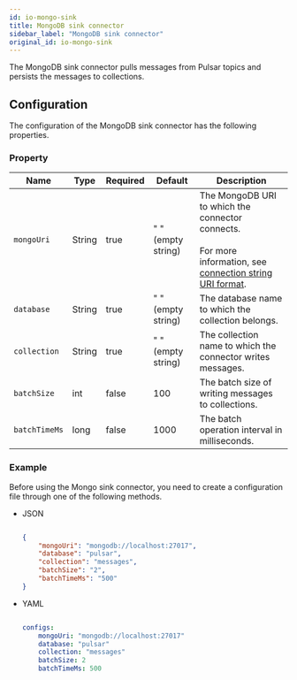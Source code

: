 ```yaml
---
id: io-mongo-sink
title: MongoDB sink connector
sidebar_label: "MongoDB sink connector"
original_id: io-mongo-sink
---
```


The MongoDB sink connector pulls messages from Pulsar topics
and persists the messages to collections.

## Configuration

The configuration of the MongoDB sink connector has the following properties.

### Property

| Name | Type|Required | Default | Description
|------|----------|----------|---------|-------------|
| `mongoUri` | String| true| " " (empty string) | The MongoDB URI to which the connector connects. <br /><br />For more information, see [connection string URI format](https://docs.mongodb.com/manual/reference/connection-string/). |
| `database` | String| true| " " (empty string)| The database name to which the collection belongs. |
| `collection` | String| true| " " (empty string)| The collection name to which the connector writes messages. |
| `batchSize` | int|false|100 | The batch size of writing messages to collections. |
| `batchTimeMs` |long|false|1000| The batch operation interval in milliseconds. |


### Example

Before using the Mongo sink connector, you need to create a configuration file through one of the following methods.

* JSON

  ```json

  {
      "mongoUri": "mongodb://localhost:27017",
      "database": "pulsar",
      "collection": "messages",
      "batchSize": "2",
      "batchTimeMs": "500"
  }

  ```

* YAML

  ```yaml

  configs:
      mongoUri: "mongodb://localhost:27017"
      database: "pulsar"
      collection: "messages"
      batchSize: 2
      batchTimeMs: 500

  ```

